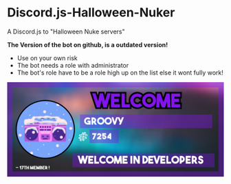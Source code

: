 # Discord.js-Halloween-Nuker
A Discord.js to "Halloween Nuke servers" 

**The Version of the bot on github, is a outdated version!**
- Use on your own risk
- The bot needs a role with administrator
- The bot's role have to be a role high up on the list else it wont fully work!

![alt text](https://raw.githubusercontent.com/matmaz1382/Welcomer-discord-bot/main/img/welcome-image.png)
